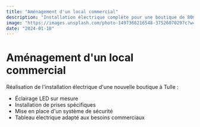 ```yaml
---
title: "Aménagement d'un local commercial"
description: "Installation électrique complète pour une boutique de 80m². Mise en place d'un éclairage LED, installation de prises spécifiques pour les équipements commerciaux."
image: "https://images.unsplash.com/photo-1497366216548-37526070297c?w=800&auto=format&fit=crop"
date: "2024-01-10"
---
```


# Aménagement d'un local commercial

Réalisation de l'installation électrique d'une nouvelle boutique à Tulle :

- Éclairage LED sur mesure
- Installation de prises spécifiques
- Mise en place d'un système de sécurité
- Tableau électrique adapté aux besoins commerciaux